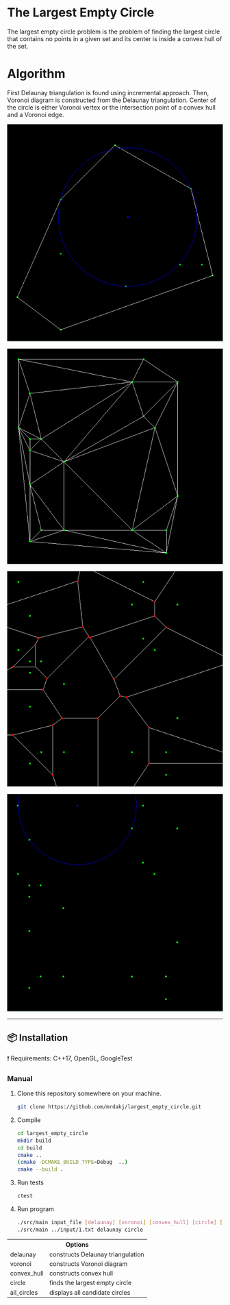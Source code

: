 # The Largest Empty Circle 

The largest empty circle problem is the problem of finding the largest circle that contains no points in a given set and its center is inside a convex hull of the set.

# Algorithm

First Delaunay triangulation is found using incremental approach. Then, Voronoi diagram is constructed from the Delaunay triangulation. Center of the circle is either Voronoi vertex or the intersection point of a convex hull and a Voronoi edge.

![Alt text](out/4_circle_convex_hull.png?raw=true "Largest empty circle")

![Alt text](out/2_delaunay.png?raw=true "Delaunay triangulation")

![Alt text](out/2_voronoi.png?raw=true "Voronoi diagram")

![Alt text](out/2_circle.png?raw=true "Largest empty circle")

***
## :package: Installation
:exclamation: Requirements: C++17, OpenGL, GoogleTest

### Manual

1. Clone this repository somewhere on your machine.

    ```sh
    git clone https://github.com/mrdakj/largest_empty_circle.git

    ```
2. Compile

    ```sh
    cd largest_empty_circle
    mkdir build
    cd build
    cmake ..
    (cmake -DCMAKE_BUILD_TYPE=Debug  ..) 
    cmake --build .

    ```

3. Run tests

    ```sh
    ctest

    ```

3. Run program

    ```sh
    ./src/main input_file [delaunay] [voronoi] [convex_hull] [circle] [all_circles]
    ./src/main ../input/1.txt delaunay circle 

    ```


<table>
  <tr>
    <th colspan="2">Options</th>
  </tr>
  <tr>
    <td>delaunay</td><td>constructs Delaunay triangulation</td>
  </tr>
  <tr>
    <td>voronoi</td><td>constructs Voronoi diagram</td>
  </tr>
  <tr>
    <td>convex_hull</td><td>constructs convex hull</td>
  </tr>
  <tr>
    <td>circle</td><td>finds the largest empty circle</td>
  </tr>
  <tr>
    <td>all_circles</td><td>displays all candidate circles</td>
  </tr>
</table>
